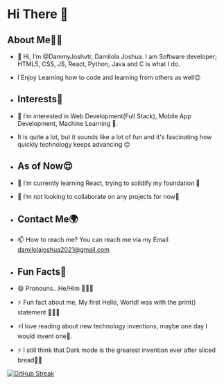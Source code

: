 # Hi There 👋

## About Me🫠🦾
- 👋 Hi, I’m @DammyJoshvtr, Damilola Joshua. I am Software developer; HTML5, CSS, JS, React, Python, Java and C is what I do.
- I Enjoy Learning how to code and learning from others as well😊

- ## Interests🤌
- 👀 I’m interested in Web Development(Full Stack), Mobile App Development, Machine Learning 🥲.
- It is quite a lot, but it sounds like a lot of fun and it's fascinating how quickly technology keeps advancing 😌

- ## As of Now😌
- 🌱 I’m currently learning React, trying to solidify my foundation 🥲
- 💞️ I’m not looking to collaborate on any projects for now👀

- ## Contact Me🌍
- 📫 How to reach me? You can reach me via my Email damilolajoshua2021@gmail.com

- ## Fun Facts🎈
- 😄 Pronouns...He/Him 🤸🏽‍♂️
- ⚡ Fun fact about me, My first Hello, World! was with the print() statement 🥲🤲🏽
- ⚡I love reading about new technology inventions, maybe one day I would invent one👀.
- ⚡ I still think that Dark mode is the greatest invention ever after sliced bread🥲😂

<!---
DammyJoshvtr/DammyJoshvtr is a ✨ special ✨ repository because its `README.md` (this file) appears on your GitHub profile.
You can click the Preview link to take a look at your changes.
--->

[![GitHub Streak](https://streak-stats.demolab.com?user=DammyJoshvtr&theme=dark)](https://git.io/streak-stats)

